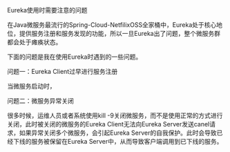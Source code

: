 Eureka使用时需要注意的问题

  


在Java微服务最流行的Spring-Cloud-NetfilixOSS全家桶中，Eureka处于核心地位，提供服务注册和服务发现的功能，所以一旦Eureka出了问题，整个微服务群都会处于瘫痪状态。

下面的问题是我在使用Eureka时遇到的一些问题。

  


问题一：Eureka Client过早进行服务注册

当微服务启动时，

  


问题二：微服务异常关闭

很多时候，运维人员或者系统使用kill -9关闭微服务，而不是使用正常的方式进行关闭，此时被关闭的微服务的Eureka Client无法向Eureka Server发送canel请求，如果异常关闭多个微服务，会引起Eureka Server的自我保护。此时会导致已经下线的服务被保留在Eureka Server中，从而导致客户端调用到已下线的服务。

